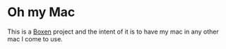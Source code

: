 # Oh my Mac

This is a [Boxen](http://boxen.github.com/) project and the intent of it is to have my mac in any other mac I come to use.
